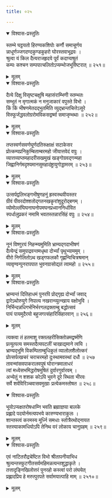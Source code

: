```yaml
---
title: ०२५

---
```

<div class="audioEmbed"  caption="सीतालक्ष्मी-वाचनम्" src="https://archive.org/download/nArAyaNIyam-shlokawise-audio/025/025_01.mp3"></div>
<details open><summary>विश्वास-प्रस्तुतिः</summary>

स्तम्भे घट्टयतो हिरण्यकशिपोः कर्णौ समाचूर्णय  
न्नाधूर्णज्जगदण्दकुण्डकुहरो घोरस्तवाभूद्रवः ।  
श्रुत्वा यं किल दैत्यराजहृदये पूर्वं कदाप्यश्रुतं  
कम्पः कश्चन सम्पपात्चलितोऽप्यम्भोजभूर्विष्टरात् ॥ २५१॥
</details>
<details><summary>मूलम्</summary>

स्तम्भे घट्टयतो हिरण्यकशिपोः कर्णौ समाचूर्णय  
न्नाधूर्णज्जगदण्दकुण्डकुहरो घोरस्तवाभूद्रवः ।  
श्रुत्वा यं किल दैत्यराजहृदये पूर्वं कदाप्यश्रुतं  
कम्पः कश्चन सम्पपात्चलितोऽप्यम्भोजभूर्विष्टरात् ॥ २५१॥
</details>



<div class="audioEmbed"  caption="सीतालक्ष्मी-वाचनम्" src="https://archive.org/download/nArAyaNIyam-shlokawise-audio/025/025_02.mp3"></div>
<details open><summary>विश्वास-प्रस्तुतिः</summary>

दैत्ये दिक्षु विसृष्टचक्षुषि महासंराम्भिणी स्तम्भतः  
सम्भूतं न मृगात्मकं न मनुजाकारं वपुस्ते विभो ।  
किं किं भीषणमेतदद्भुतमिति व्युद्भ्रान्तचित्तेऽसुरे  
विस्फूर्जद्धवलोग्ररोमविकसद्वर्ष्मा समाजृम्भथाः ॥ २५२॥
</details>
<details><summary>मूलम्</summary>

दैत्ये दिक्षु विसृष्टचक्षुषि महासंराम्भिणी स्तम्भतः  
सम्भूतं न मृगात्मकं न मनुजाकारं वपुस्ते विभो ।  
किं किं भीषणमेतदद्भुतमिति व्युद्भ्रान्तचित्तेऽसुरे  
विस्फूर्जद्धवलोग्ररोमविकसद्वर्ष्मा समाजृम्भथाः ॥ २५२॥
</details>



<div class="audioEmbed"  caption="सीतालक्ष्मी-वाचनम्" src="https://archive.org/download/nArAyaNIyam-shlokawise-audio/025/025_03.mp3"></div>
<details open><summary>विश्वास-प्रस्तुतिः</summary>

तप्तस्वर्णसवर्णघूर्णदतिरूक्षाक्षं सटाकेसर  
प्रोत्कम्पप्रनिकुम्बिताम्बरमहो जीयात्तवेदं वपुः ।  
व्यात्तव्याप्तमहादरीसखमुखं खङ्गोग्रवद्गन्महा  
जिह्वानिर्गमदृश्यमानसुमहादंष्ट्रायुगोड्डामरम् ॥ २५३॥
</details>
<details><summary>मूलम्</summary>

तप्तस्वर्णसवर्णघूर्णदतिरूक्षाक्षं सटाकेसर  
प्रोत्कम्पप्रनिकुम्बिताम्बरमहो जीयात्तवेदं वपुः ।  
व्यात्तव्याप्तमहादरीसखमुखं खङ्गोग्रवद्गन्महा  
जिह्वानिर्गमदृश्यमानसुमहादंष्ट्रायुगोड्डामरम् ॥ २५३॥
</details>



<div class="audioEmbed"  caption="सीतालक्ष्मी-वाचनम्" src="https://archive.org/download/nArAyaNIyam-shlokawise-audio/025/025_04.mp3"></div>
<details open><summary>विश्वास-प्रस्तुतिः</summary>

उत्सर्पद्वलिभङ्गभीषुणहनुं ह्रस्वस्थवीयस्तर  
ग्रीवं पीवरदोश्शतोद्गतनखकॄरांशुदूरोद्बणम् ।  
व्योमोल्लंघिघनाघनोपमघनप्रध्वाननिर्धावित  
स्पर्धालुप्रकरं नमामि भवतस्तन्नारसिंहं वपुः ॥ २५४॥
</details>
<details><summary>मूलम्</summary>

उत्सर्पद्वलिभङ्गभीषुणहनुं ह्रस्वस्थवीयस्तर  
ग्रीवं पीवरदोश्शतोद्गतनखकॄरांशुदूरोद्बणम् ।  
व्योमोल्लंघिघनाघनोपमघनप्रध्वाननिर्धावित  
स्पर्धालुप्रकरं नमामि भवतस्तन्नारसिंहं वपुः ॥ २५४॥
</details>



<div class="audioEmbed"  caption="सीतालक्ष्मी-वाचनम्" src="https://archive.org/download/nArAyaNIyam-shlokawise-audio/025/025_05.mp3"></div>
<details open><summary>विश्वास-प्रस्तुतिः</summary>

नूनं विष्णुरयं निहन्म्यमुमिति भ्राम्यद्गदाभीषणं  
दैत्येन्द्रं समुपाद्रवन्तमधृथा दोर्भ्यां पृथुभ्याममुम् ।  
वीरो निर्गलितोऽथ खड्गफलकौ गृह्णन्विचित्रश्रमान्  
व्यावृण्वन्पुनरापपात भुवनग्रासोद्यतं त्वामहो ॥ २५५॥
</details>
<details><summary>मूलम्</summary>

नूनं विष्णुरयं निहन्म्यमुमिति भ्राम्यद्गदाभीषणं  
दैत्येन्द्रं समुपाद्रवन्तमधृथा दोर्भ्यां पृथुभ्याममुम् ।  
वीरो निर्गलितोऽथ खड्गफलकौ गृह्णन्विचित्रश्रमान्  
व्यावृण्वन्पुनरापपात भुवनग्रासोद्यतं त्वामहो ॥ २५५॥
</details>



<div class="audioEmbed"  caption="सीतालक्ष्मी-वाचनम्" src="https://archive.org/download/nArAyaNIyam-shlokawise-audio/025/025_06.mp3"></div>
<details open><summary>विश्वास-प्रस्तुतिः</summary>

भ्राम्यन्तं दितिहाधमं पुनरपि प्रोद्गृह्य दोर्भ्यां जवाद्  
द्वारेऽथोरुयुगे निपात्य नखरान्व्युत्न्खाय वक्षोभुवि ।  
निर्भिन्दन्नधिगर्भनिर्भरगलद्रक्ताम्बु बद्धोत्सवं  
पायं पायमुदैरयो बहुजगत्संहारिसिंहारवान् ॥ २५६॥
</details>
<details><summary>मूलम्</summary>

भ्राम्यन्तं दितिहाधमं पुनरपि प्रोद्गृह्य दोर्भ्यां जवाद्  
द्वारेऽथोरुयुगे निपात्य नखरान्व्युत्न्खाय वक्षोभुवि ।  
निर्भिन्दन्नधिगर्भनिर्भरगलद्रक्ताम्बु बद्धोत्सवं  
पायं पायमुदैरयो बहुजगत्संहारिसिंहारवान् ॥ २५६॥
</details>



<div class="audioEmbed"  caption="सीतालक्ष्मी-वाचनम्" src="https://archive.org/download/nArAyaNIyam-shlokawise-audio/025/025_07.mp3"></div>


त्यक्त्वा तं हतमाशु रक्तलहरीसिक्तोन्नमद्वर्ष्मणि  
प्रत्युत्पत्य समस्तदैत्यपटलीं चाखाद्यमाने त्वयि ।  
भ्राम्यद्भूमि विकम्पिताम्बुधिकुलं व्यालोलशैलोत्करं  
प्रोत्सर्पत्खचरं चराचरमहो दुःस्थामवस्थां दधौ ॥ २५७  
तावन्मांसवपाकरालवपुषं घोरान्त्रमालाधरं  
त्वां मध्येसभमिद्धरोषमुषितं दुर्वारगुर्वारवम् ।  
अभ्येतुं न शशक कोऽपि भुवने दूरे स्थिता भीरवः  
सर्वे शर्वविरिञ्चवासवमुखाः प्रत्येकमस्तोषत ॥ २५८॥

<div class="audioEmbed"  caption="सीतालक्ष्मी-वाचनम्" src="https://archive.org/download/nArAyaNIyam-shlokawise-audio/025/025_08.mp3"></div>
<details open><summary>विश्वास-प्रस्तुतिः</summary>

भूयोऽप्यक्षतरोषधाम्नि भवति ब्रह्माज्ञया बालके  
प्रह्लादे पदयोर्नमत्यपभये कारुण्यभाराकुलः ।  
शान्तस्त्वं करमस्य मूर्ध्नि समधाः स्तोत्रैरथोद्नायत  
स्तस्याकामधियोऽपि तेनिथ वरं लोकाय चानुग्रहम् ॥ २५९॥
</details>
<details><summary>मूलम्</summary>

भूयोऽप्यक्षतरोषधाम्नि भवति ब्रह्माज्ञया बालके  
प्रह्लादे पदयोर्नमत्यपभये कारुण्यभाराकुलः ।  
शान्तस्त्वं करमस्य मूर्ध्नि समधाः स्तोत्रैरथोद्नायत  
स्तस्याकामधियोऽपि तेनिथ वरं लोकाय चानुग्रहम् ॥ २५९॥
</details>



<div class="audioEmbed"  caption="सीतालक्ष्मी-वाचनम्" src="https://archive.org/download/nArAyaNIyam-shlokawise-audio/025/025_09.mp3"></div>
<details open><summary>विश्वास-प्रस्तुतिः</summary>

एवं नाटितरौद्रचेष्टित विभो श्रीतापनीयाभिध  
श्रुत्यन्तस्फुटगीतसर्वमहिमन्नत्यन्तशुद्धाकृते ।  
तत्तादृङ्निखिलोत्तरं पुनरहो कस्त्वां परो लंघयेत्  
प्रह्लादप्रिय हे मरुत्पुरपते सर्वामयात्पाहि माम् ॥ २५१०॥
</details>
<details><summary>मूलम्</summary>

एवं नाटितरौद्रचेष्टित विभो श्रीतापनीयाभिध  
श्रुत्यन्तस्फुटगीतसर्वमहिमन्नत्यन्तशुद्धाकृते ।  
तत्तादृङ्निखिलोत्तरं पुनरहो कस्त्वां परो लंघयेत्  
प्रह्लादप्रिय हे मरुत्पुरपते सर्वामयात्पाहि माम् ॥ २५१०॥
</details>

